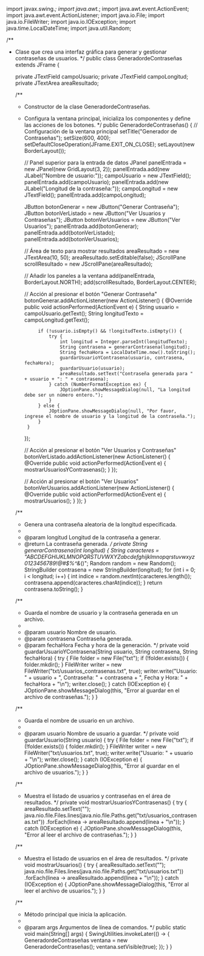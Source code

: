 import javax.swing.*;
import java.awt.*;
import java.awt.event.ActionEvent;
import java.awt.event.ActionListener;
import java.io.File;
import java.io.FileWriter;
import java.io.IOException;
import java.time.LocalDateTime;
import java.util.Random;

/**
 * Clase que crea una interfaz gráfica para generar y gestionar contraseñas de usuarios.
 */
public class GeneradordeContraseñas extends JFrame {

    private JTextField campoUsuario;
    private JTextField campoLongitud;
    private JTextArea areaResultado;

    /**
     * Constructor de la clase GeneradordeContraseñas.
     * Configura la ventana principal, inicializa los componentes y define las acciones de los botones.
     */
    public GeneradordeContraseñas() {
        // Configuración de la ventana principal
        setTitle("Generador de Contraseñas");
        setSize(600, 400);
        setDefaultCloseOperation(JFrame.EXIT_ON_CLOSE);
        setLayout(new BorderLayout());

        // Panel superior para la entrada de datos
        JPanel panelEntrada = new JPanel(new GridLayout(3, 2));
        panelEntrada.add(new JLabel("Nombre de usuario:"));
        campoUsuario = new JTextField();
        panelEntrada.add(campoUsuario);
        panelEntrada.add(new JLabel("Longitud de la contraseña:"));
        campoLongitud = new JTextField();
        panelEntrada.add(campoLongitud);

        JButton botonGenerar = new JButton("Generar Contraseña");
        JButton botonVerListado = new JButton("Ver Usuarios y Contraseñas");
        JButton botonVerUsuarios = new JButton("Ver Usuarios");
        panelEntrada.add(botonGenerar);
        panelEntrada.add(botonVerListado);
        panelEntrada.add(botonVerUsuarios);

        // Área de texto para mostrar resultados
        areaResultado = new JTextArea(10, 50);
        areaResultado.setEditable(false);
        JScrollPane scrollResultado = new JScrollPane(areaResultado);

        // Añadir los paneles a la ventana
        add(panelEntrada, BorderLayout.NORTH);
        add(scrollResultado, BorderLayout.CENTER);

        // Acción al presionar el botón "Generar Contraseña"
        botonGenerar.addActionListener(new ActionListener() {
            @Override
            public void actionPerformed(ActionEvent e) {
                String usuario = campoUsuario.getText();
                String longitudTexto = campoLongitud.getText();

                if (!usuario.isEmpty() && !longitudTexto.isEmpty()) {
                    try {
                        int longitud = Integer.parseInt(longitudTexto);
                        String contrasena = generarContrasena(longitud);
                        String fechaHora = LocalDateTime.now().toString();
                        guardarUsuarioYContrasena(usuario, contrasena, fechaHora);
                        guardarUsuario(usuario);
                        areaResultado.setText("Contraseña generada para " + usuario + ": " + contrasena);
                    } catch (NumberFormatException ex) {
                        JOptionPane.showMessageDialog(null, "La longitud debe ser un número entero.");
                    }
                } else {
                    JOptionPane.showMessageDialog(null, "Por favor, ingrese el nombre de usuario y la longitud de la contraseña.");
                }
            }
        });

        // Acción al presionar el botón "Ver Usuarios y Contraseñas"
        botonVerListado.addActionListener(new ActionListener() {
            @Override
            public void actionPerformed(ActionEvent e) {
                mostrarUsuariosYContrasenas();
            }
        });

        // Acción al presionar el botón "Ver Usuarios"
        botonVerUsuarios.addActionListener(new ActionListener() {
            @Override
            public void actionPerformed(ActionEvent e) {
                mostrarUsuarios();
            }
        });
    }

    /**
     * Genera una contraseña aleatoria de la longitud especificada.
     *
     * @param longitud Longitud de la contraseña a generar.
     * @return La contraseña generada.
     */
    private String generarContrasena(int longitud) {
        String caracteres = "ABCDEFGHIJKLMNOPQRSTUVWXYZabcdefghijklmnopqrstuvwxyz0123456789!@#$%^&*()";
        Random random = new Random();
        StringBuilder contrasena = new StringBuilder(longitud);
        for (int i = 0; i < longitud; i++) {
            int indice = random.nextInt(caracteres.length());
            contrasena.append(caracteres.charAt(indice));
        }
        return contrasena.toString();
    }

    /**
     * Guarda el nombre de usuario y la contraseña generada en un archivo.
     *
     * @param usuario   Nombre de usuario.
     * @param contrasena Contraseña generada.
     * @param fechaHora Fecha y hora de la generación.
     */
    private void guardarUsuarioYContrasena(String usuario, String contrasena, String fechaHora) {
        try {
            File folder = new File("txt");
            if (!folder.exists()) {
                folder.mkdir();
            }
            FileWriter writer = new FileWriter("txt/usuarios_contrasenas.txt", true);
            writer.write("Usuario: " + usuario + ", Contraseña: " + contrasena + ", Fecha y Hora: " + fechaHora + "\n");
            writer.close();
        } catch (IOException e) {
            JOptionPane.showMessageDialog(this, "Error al guardar en el archivo de contraseñas.");
        }
    }

    /**
     * Guarda el nombre de usuario en un archivo.
     *
     * @param usuario Nombre de usuario a guardar.
     */
    private void guardarUsuario(String usuario) {
        try {
            File folder = new File("txt");
            if (!folder.exists()) {
                folder.mkdir();
            }
            FileWriter writer = new FileWriter("txt/usuarios.txt", true);
            writer.write("Usuario: " + usuario + "\n");
            writer.close();
        } catch (IOException e) {
            JOptionPane.showMessageDialog(this, "Error al guardar en el archivo de usuarios.");
        }
    }

    /**
     * Muestra el listado de usuarios y contraseñas en el área de resultados.
     */
    private void mostrarUsuariosYContrasenas() {
        try {
            areaResultado.setText("");
            java.nio.file.Files.lines(java.nio.file.Paths.get("txt/usuarios_contrasenas.txt"))
                .forEach(linea -> areaResultado.append(linea + "\n"));
        } catch (IOException e) {
            JOptionPane.showMessageDialog(this, "Error al leer el archivo de contraseñas.");
        }
    }

    /**
     * Muestra el listado de usuarios en el área de resultados.
     */
    private void mostrarUsuarios() {
        try {
            areaResultado.setText("");
            java.nio.file.Files.lines(java.nio.file.Paths.get("txt/usuarios.txt"))
                .forEach(linea -> areaResultado.append(linea + "\n"));
        } catch (IOException e) {
            JOptionPane.showMessageDialog(this, "Error al leer el archivo de usuarios.");
        }
    }

    /**
     * Método principal que inicia la aplicación.
     *
     * @param args Argumentos de línea de comandos.
     */
    public static void main(String[] args) {
        SwingUtilities.invokeLater(() -> {
            GeneradordeContraseñas ventana = new GeneradordeContraseñas();
            ventana.setVisible(true);
        });
    }
}
